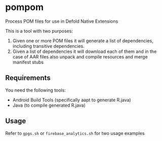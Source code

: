 # pompom
Process POM files for use in Defold Native Extensions

This is a tool with two purposes:

1. Given one or more POM files it will generate a list of dependencies, including transitive dependencies.
2. Given a list of dependencies it will download each of them and in the case of AAR files also unpack and compile resources and merge manifest stubs

## Requirements
You need the following tools:

* Android Build Tools (specifically aapt to generate R.java)
* Java (to compile generated R.java)

## Usage
Refer to `gpgs.sh` or `firebase_analytics.sh` for two usage examples
